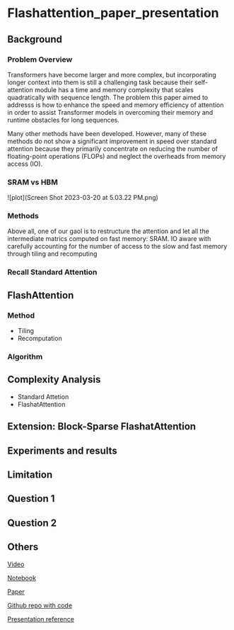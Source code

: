 # Flashattention_paper_presentation


## Background

### Problem Overview

Transformers have become larger and more complex, but incorporating longer context into them is still a challenging task because their self-attention module has a time and memory complexity that scales quadratically with sequence length. The problem this paper aimed to addresss is how to enhance the speed and memory efficiency of attention in order to assist Transformer models in overcoming their memory and runtime obstacles for long sequences.

Many other methods have been developed. However, many of these methods do not show a significant improvement in speed over standard attention because they primarily concentrate on reducing the number of floating-point operations (FLOPs) and neglect the overheads from memory access (IO).



### SRAM vs HBM
![plot](Screen Shot 2023-03-20 at 5.03.22 PM.png)



### Methods
Above all, one of our gaol is to restructure the attention and let all the intermediate matrics computed on fast memory: SRAM. 
IO aware with carefully accounting for the number of access to the slow and fast memory through tiling and recomputing


### Recall Standard Attention



## FlashAttention
### Method
* Tiling
* Recomputation


### Algorithm





## Complexity Analysis
* Standard Attetion
* FlashatAttention


## Extension: Block-Sparse FlashatAttention


## Experiments and results



## Limitation


## Question 1
## Question 2




## Others

[Video]()

[Notebook]()

[Paper]()

[Github repo with code]()

[Presentation reference]()




